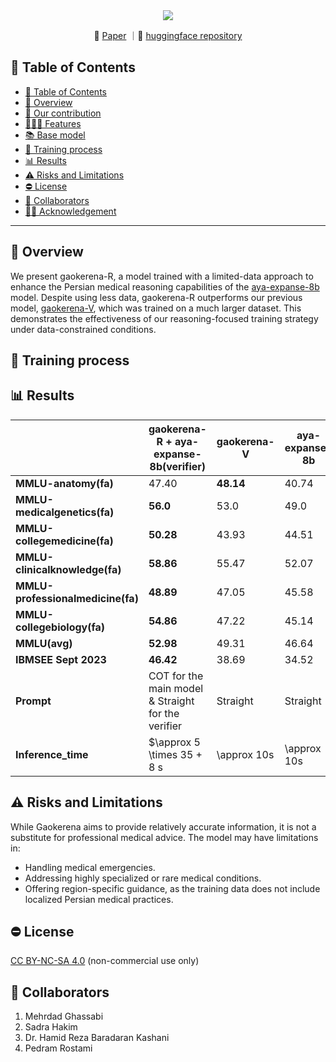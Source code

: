 <div align="center">
  <img src="https://github.com/user-attachments/assets/fa5782f3-bf6e-4ff1-987d-517e6f2d135f"/>
</div>
<p align="center">
📃 <a href="https://arxiv.org/pdf/2510.20059" target="_blank">Paper</a> ｜🤗 <a href="https://huggingface.co/gaokerena" target="_blank">huggingface repository</a>
</p>

## 📒 Table of Contents
- [📒 Table of Contents](#-table-of-contents)
- [📍 Overview](#-overview)
- [🌱 Our contribution](#-our-contribution)
- [🕵🏼‍♀️ Features](#-features)
- [📚 Base model](#-base-model)
- [🏃 Training process](#-training-process)
- [📊 Results](#-Results)
- [⚠️ Risks and Limitations](#-risks-and-limitations)
- [⛔️ License](#-license)
- [🤝 Collaborators](#-collaborators)
- [🙏🏼 Acknowledgement](#-acknowledgement)

---

## 📍 Overview
We present gaokerena-R, a model trained with a limited-data approach to enhance the Persian medical reasoning capabilities of the [aya-expanse-8b](https://huggingface.co/CohereForAI/aya-expanse-8b) model. Despite using less data, gaokerena-R outperforms our previous model, [gaokerena-V](https://github.com/Mehrdadghassabi/Gaokerena-V), which was trained on a much larger dataset. This demonstrates the effectiveness of our reasoning-focused training strategy under data-constrained conditions.

## 🏃 Training process

## 📊 Results

|                       | gaokerena-R + aya-expanse-8b(verifier) | gaokerena-V | aya-expanse-8b |
|-----------------------|--------------------|---------------------------|---------|
| **MMLU-anatomy(fa)**  | 47.40           | **48.14**                    | 40.74   |
| **MMLU-medicalgenetics(fa)**      | **56.0**           | 53.0          | 49.0    |
| **MMLU-collegemedicine(fa)**      | **50.28**              | 43.93     | 44.51   |
| **MMLU-clinicalknowledge(fa)**     | **58.86**          | 55.47        | 52.07   | 
| **MMLU-professionalmedicine(fa)**  | **48.89**          | 47.05        | 45.58   |
| **MMLU-collegebiology(fa)**      | **54.86**          | 47.22          | 45.14   | 
| **MMLU(avg)**         | **52.98**          | 49.31                     | 46.64   | 
| **IBMSEE Sept 2023**   | **46.42**          | 38.69                    | 34.52   |
| **Prompt**         | COT for the main model & Straight for the verifier          | Straight                   | Straight   | 
| **Inference_time**         | $\approx 5 \times 35 + 8 s       |  \approx 10s     | \approx 10s  | 


## ⚠️ Risks and Limitations
While Gaokerena aims to provide relatively accurate information, it is not a substitute for professional medical advice. The model may have limitations in:

- Handling medical emergencies.
- Addressing highly specialized or rare medical conditions.
- Offering region-specific guidance, as the training data does not include localized Persian medical practices.

## ⛔️ License
[CC BY-NC-SA 4.0](https://creativecommons.org/licenses/by-nc-sa/4.0/) (non-commercial use only)

## 🤝 Collaborators
1. Mehrdad Ghassabi
2. Sadra Hakim
3. Dr. Hamid Reza Baradaran Kashani
4. Pedram Rostami

